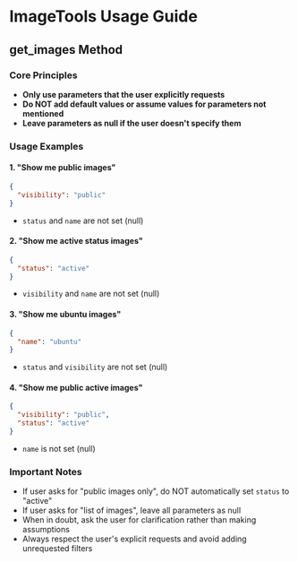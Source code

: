 # ImageTools Usage Guide

## get_images Method

### Core Principles
- **Only use parameters that the user explicitly requests**
- **Do NOT add default values or assume values for parameters not mentioned**
- **Leave parameters as null if the user doesn't specify them**

### Usage Examples

#### 1. "Show me public images"
```json
{
  "visibility": "public"
}
```
- `status` and `name` are not set (null)

#### 2. "Show me active status images"  
```json
{
  "status": "active"
}
```
- `visibility` and `name` are not set (null)

#### 3. "Show me ubuntu images"
```json
{
  "name": "ubuntu"
}
```
- `status` and `visibility` are not set (null)

#### 4. "Show me public active images"
```json
{
  "visibility": "public",
  "status": "active"
}
```
- `name` is not set (null)

### Important Notes
- If user asks for "public images only", do NOT automatically set `status` to "active"
- If user asks for "list of images", leave all parameters as null
- When in doubt, ask the user for clarification rather than making assumptions
- Always respect the user's explicit requests and avoid adding unrequested filters
